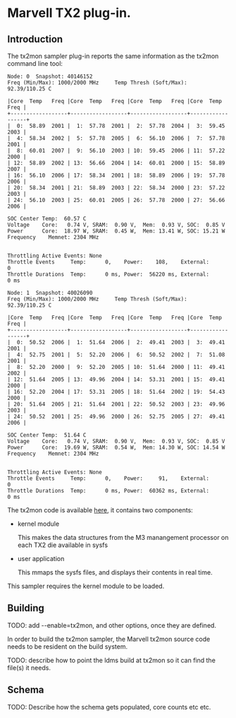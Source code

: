 # Marvell TX2 plug-in.

## Introduction
The tx2mon sampler plug-in reports the same information as the
tx2mon command line tool:
```
Node: 0  Snapshot: 40146152
Freq (Min/Max): 1000/2000 MHz     Temp Thresh (Soft/Max):  92.39/110.25 C

|Core  Temp   Freq |Core  Temp   Freq |Core  Temp   Freq |Core  Temp   Freq |
+------------------+------------------+------------------+------------------+
|  0:  58.89  2001 |  1:  57.78  2001 |  2:  57.78  2004 |  3:  59.45  2003 |
|  4:  58.34  2002 |  5:  57.78  2005 |  6:  56.10  2006 |  7:  57.78  2001 |
|  8:  60.01  2007 |  9:  56.10  2003 | 10:  59.45  2006 | 11:  57.22  2000 |
| 12:  58.89  2002 | 13:  56.66  2004 | 14:  60.01  2000 | 15:  58.89  2007 |
| 16:  56.10  2006 | 17:  58.34  2001 | 18:  58.89  2006 | 19:  57.78  2006 |
| 20:  58.34  2001 | 21:  58.89  2003 | 22:  58.34  2000 | 23:  57.22  2003 |
| 24:  56.10  2003 | 25:  60.01  2005 | 26:  57.78  2000 | 27:  56.66  2006 |

SOC Center Temp:  60.57 C
Voltage    Core:   0.74 V, SRAM:  0.90 V,  Mem:  0.93 V, SOC:  0.85 V
Power      Core:  18.97 W, SRAM:  0.45 W,  Mem: 13.41 W, SOC: 15.21 W
Frequency    Memnet: 2304 MHz


Throttling Active Events: None
Throttle Events     Temp:      0,    Power:    108,    External:      0
Throttle Durations  Temp:      0 ms, Power:  56220 ms, External:      0 ms

Node: 1  Snapshot: 40026090
Freq (Min/Max): 1000/2000 MHz     Temp Thresh (Soft/Max):  92.39/110.25 C

|Core  Temp   Freq |Core  Temp   Freq |Core  Temp   Freq |Core  Temp   Freq |
+------------------+------------------+------------------+------------------+
|  0:  50.52  2006 |  1:  51.64  2006 |  2:  49.41  2003 |  3:  49.41  2001 |
|  4:  52.75  2001 |  5:  52.20  2006 |  6:  50.52  2002 |  7:  51.08  2001 |
|  8:  52.20  2000 |  9:  52.20  2005 | 10:  51.64  2000 | 11:  49.41  2002 |
| 12:  51.64  2005 | 13:  49.96  2004 | 14:  53.31  2001 | 15:  49.41  2000 |
| 16:  52.20  2004 | 17:  53.31  2005 | 18:  51.64  2002 | 19:  54.43  2000 |
| 20:  51.64  2005 | 21:  51.64  2001 | 22:  50.52  2003 | 23:  49.96  2003 |
| 24:  50.52  2001 | 25:  49.96  2000 | 26:  52.75  2005 | 27:  49.41  2006 |

SOC Center Temp:  51.64 C
Voltage    Core:   0.74 V, SRAM:  0.90 V,  Mem:  0.93 V, SOC:  0.85 V
Power      Core:  19.69 W, SRAM:  0.54 W,  Mem: 14.30 W, SOC: 14.54 W
Frequency    Memnet: 2304 MHz


Throttling Active Events: None
Throttle Events     Temp:      0,    Power:     91,    External:      0
Throttle Durations  Temp:      0 ms, Power:  60362 ms, External:      0 ms
```
The tx2mon code is available [here](https://github.com/jchandra-cavm/tx2mon),
it contains two components:
* kernel module

  This makes the data structures from the M3 manangement processor on each TX2 die available in sysfs
* user application

  This mmaps the sysfs files, and displays their contents in real time.

This sampler requires the kernel module to be loaded.
## Building
TODO: add --enable=tx2mon, and other options, once they are defined.

In order to build the tx2mon sampler, the Marvell tx2mon source code needs to be resident on the build system.

TODO: describe how to point the ldms build at tx2mon so it can find the file(s) it needs.

## Schema
TODO: Describe how the schema gets populated, core counts etc etc.
